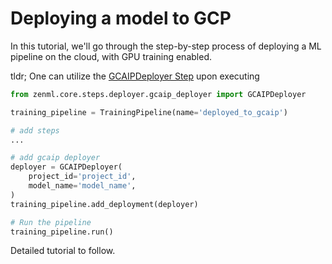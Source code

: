 # Deploying a model to GCP

In this tutorial, we'll go through the step-by-step process of deploying a ML pipeline on the cloud, with GPU training 
enabled.

tldr; One can utilize the [GCAIPDeployer Step](../steps/deployer.md) upon executing 

```python
from zenml.core.steps.deployer.gcaip_deployer import GCAIPDeployer

training_pipeline = TrainingPipeline(name='deployed_to_gcaip')

# add steps
...

# add gcaip deployer
deployer = GCAIPDeployer(
    project_id='project_id',
    model_name='model_name',
)
training_pipeline.add_deployment(deployer)

# Run the pipeline
training_pipeline.run()
```

Detailed tutorial to follow.